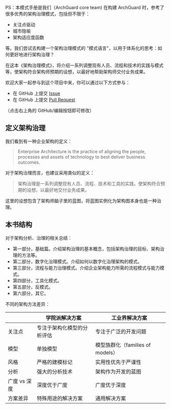 PS：本模式手册是我们（ArchGuard core team) 在构建 ArchGuard 时，参考了很多优秀的架构治理模式，包括但不限于：

- 关注点驱动
- 城市隐喻
- 架构适应度函数

等。我们尝试去构建一个架构治理模式的 "模式语言"，以用于体系化的思考：如何更好地进行架构治理？

在这本《架构治理模式》，将介绍一系列调整现有人员、流程和技术的实践与模式等，使架构符合架构师预期的设想，以最好地帮助架构师交付业务成果。

欢迎大家一起参与到这个项目中来，你可以通过以下方式参与：

- 在 GitHub 上提交 [Issue](https://github.com/archguard/book/issues)
- 在 GitHub 上提交 [Pull Request](https://github.com/archguard/book/pulls)

（点击右上角的 GitHub/编辑按钮即可修改）

## 定义架构治理

我们看到有一种企业架构的定义：

> Enterprise Architecture is the practice of aligning the people, processes and assets of technology to best deliver
> business outcomes.

对于架构治理而言，也建议采用类似的定义：

> 架构治理是一系列调整现有人员、流程、技术和工具的实践，使架构符合预期的设想，以最好地交付业务成果。

这里的设想包含了架构师脑子里的蓝图，将蓝图实例化为架构图本身也是一种治理。

## 本书结构

对于架构分析、治理的相关总结：

- 第一部分，基础篇。介绍架构治理的基本概念，包括架构治理的目标、架构治理的方法等。
- 第二部分，数字化治理模式。介绍如何以数字化治理架构的模式。
- 第三部分，流程与能力治理模式。介绍企业架构能力所需的流程模式与能力模式。
- 第四部分，工具化模式。
- 第五部分，反模式。
- 第六部分，其它。

不同的架构方法差异：

|          | 学院派解决方案       | 工业界解决方案                   |
|----------|---------------|---------------------------|
| 关注点      | 专注于架构化模型的分析评估 | 专注于广泛的开发问题                |
| 模型       | 单独模型          | 模型族群化（families of models） |
| 风格       | 严格的建模标记       | 实用性优先于严谨性                 |
| 分析       | 强大的分析技术       | 架构作为开发的蓝图                 |
| 广度 vs 深度 | 深度优于广度        | 广度优于深度                    |
| 方案差异     | 特殊用途的解决方案     | 通用解决方案                    |

